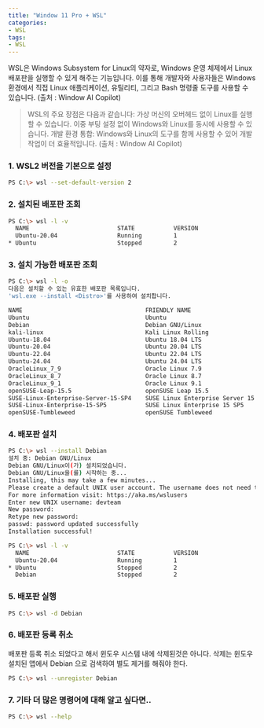 ```yaml
---
title: "Window 11 Pro + WSL"
categories: 
- WSL
tags:
- WSL
---
```


WSL은 Windows Subsystem for Linux의 약자로, Windows 운영 체제에서 Linux 배포판을 실행할 수 있게 해주는 기능입니다. 이를 통해 개발자와 사용자들은 Windows 환경에서 직접 Linux 애플리케이션, 유틸리티, 그리고 Bash 명령줄 도구를 사용할 수 있습니다. (출처 : Window AI Copilot)

> WSL의 주요 장점은 다음과 같습니다: 가상 머신의 오버헤드 없이 Linux를 실행할 수 있습니다. 이중 부팅 설정 없이 Windows와 Linux를 동시에 사용할 수 있습니다. 개발 환경 통합: Windows와 Linux의 도구를 함께 사용할 수 있어 개발 작업이 더 효율적입니다. (출처 : Window AI Copilot)

### 1. WSL2 버전을 기본으로 설정
```bash
PS C:\> wsl --set-default-version 2
```

### 2. 설치된 배포판 조회
```bash
PS C:\> wsl -l -v
  NAME                         STATE           VERSION
  Ubuntu-20.04                 Running         1  
* Ubuntu                       Stopped         2
```

### 3. 설치 가능한 배포판 조회
```bash
PS C:\> wsl -l -o
다음은 설치할 수 있는 유효한 배포판 목록입니다.
'wsl.exe --install <Distro>'를 사용하여 설치합니다.

NAME                                   FRIENDLY NAME
Ubuntu                                 Ubuntu
Debian                                 Debian GNU/Linux
kali-linux                             Kali Linux Rolling
Ubuntu-18.04                           Ubuntu 18.04 LTS
Ubuntu-20.04                           Ubuntu 20.04 LTS
Ubuntu-22.04                           Ubuntu 22.04 LTS
Ubuntu-24.04                           Ubuntu 24.04 LTS
OracleLinux_7_9                        Oracle Linux 7.9
OracleLinux_8_7                        Oracle Linux 8.7
OracleLinux_9_1                        Oracle Linux 9.1
openSUSE-Leap-15.5                     openSUSE Leap 15.5
SUSE-Linux-Enterprise-Server-15-SP4    SUSE Linux Enterprise Server 15 SP4
SUSE-Linux-Enterprise-15-SP5           SUSE Linux Enterprise 15 SP5
openSUSE-Tumbleweed                    openSUSE Tumbleweed
```

### 4. 배포판 설치
```bash
PS C:\> wsl --install Debian
설치 중: Debian GNU/Linux
Debian GNU/Linux이(가) 설치되었습니다.
Debian GNU/Linux을(를) 시작하는 중...
Installing, this may take a few minutes...
Please create a default UNIX user account. The username does not need to match your Windows username.
For more information visit: https://aka.ms/wslusers
Enter new UNIX username: devteam
New password:
Retype new password:
passwd: password updated successfully
Installation successful!

PS C:\> wsl -l -v
  NAME                         STATE           VERSION
  Ubuntu-20.04                 Running         1  
* Ubuntu                       Stopped         2  
  Debian                       Stopped         2
```

### 5. 배포판 실행
```bash
PS C:\> wsl -d Debian
```

### 6. 배포판 등록 취소
배포판 등록 취소 되었다고 해서 윈도우 시스템 내에 삭제된것은 아니다. 삭제는 윈도우 설치된 앱에서 Debian 으로 검색하여 별도 제거를 해줘야 한다. 
```bash
PS C:\> wsl --unregister Debian
```

### 7. 기타 더 많은 명령어에 대해 알고 싶다면..
```bash
PS C:\> wsl --help
```
